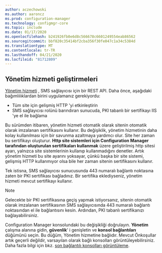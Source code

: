 ```yaml
---
author: aczechowski
ms.author: aaroncz
ms.prod: configuration-manager
ms.technology: configmgr-core
ms.topic: include
ms.date: 01/17/2020
ms.openlocfilehash: b241926fb0e6d8c566678c6601249554eab86562
ms.sourcegitcommit: bbf820c35414bf2cba356f30fe047c1a34c5384d
ms.translationtype: MT
ms.contentlocale: tr-TR
ms.lasthandoff: 04/21/2020
ms.locfileid: "81712809"
---
```

## <a name="improvements-to-administration-service"></a><a name="bkmk_rest"></a>Yönetim hizmeti geliştirmeleri

<!--5728365-->

[Yönetim hizmeti](../../../../plan-design/hierarchy/plan-for-the-sms-provider.md#bkmk_admin-service) , SMS sağlayıcısı için bir REST API. Daha önce, aşağıdaki bağımlılıklardan birini uygulamanız gerekiyordu:

- Tüm site için gelişmiş HTTP 'yi etkinleştirin
- SMS sağlayıcısı rolünü barındıran sunucuda, PKI tabanlı bir sertifikayı IIS 'ye el ile bağlama

Bu sürümden itibaren, yönetim hizmeti otomatik olarak sitenin otomatik olarak imzalanan sertifikasını kullanır. Bu değişiklik, yönetim hizmetinin daha kolay kullanılması için bir savunma azaltmaya yardımcı olur. Site her zaman bu sertifikayı oluşturur. **Http site sistemleri için Configuration Manager tarafından oluşturulan sertifikaları kullanmak** üzere geliştirilmiş http sitesi ayarı, yalnızca site sistemlerinin kullanıp kullanmadığını denetler. Artık yönetim hizmeti bu site ayarını yoksayar, çünkü başka bir site sistemi, gelişmiş HTTP kullanmıyor olsa bile her zaman sitenin sertifikasını kullanır.

Tek istisna, SMS sağlayıcısı sunucusunda 443 numaralı bağlantı noktasına zaten bir PKI sertifikası bağladınız. Bir sertifika eklediyseniz, yönetim hizmeti mevcut sertifikayı kullanır.

> [!NOTE]
> Gelecekte bir PKI sertifikasına geçiş yapmak istiyorsanız, sitenin otomatik olarak imzalanan sertifikasının SMS sağlayıcısında 443 numaralı bağlantı noktasından el ile bağlantısını kesin. Ardından, PKI tabanlı sertifikanızı bağlayabilirsiniz.

Configuration Manager konsolundaki bu değişikliği doğrulayın. **Yönetim** çalışma alanına gidin, **güvenlik**' i genişletin ve **konsol bağlantıları** düğümünü seçin. Bu düğüm, Yönetim hizmetine bağlıdır. Mevcut Önkoşullar artık geçerli değildir, varsayılan olarak bağlı konsolları görüntüleyebilirsiniz. Daha fazla bilgi için bkz. [son bağlantılı konsolları görüntüleme](../../../../servers/manage/admin-console.md#bkmk_viewconnected).
